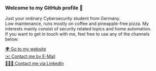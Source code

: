 ### Welcome to my GitHub profile 👋

Just your ordinary Cybersecurity student from Germany.  
Low maintenance, runs mostly on coffee and pineapple-free pizza.
My interests mainly consist of security related topics and home automation.  
If you want to get in touch with me, feel free to use any of the channels below:

[🌍 Go to my website](https://jost.sh)  
[✉️ Contact me by E-Mail](mailto:jostpit.lu@gmail.com)  
[👨🏻‍💼 Contact me via LinkedIn](https://www.linkedin.com/in/pit-jost)  

<!--
**pseudorandomuser/pseudorandomuser** is a ✨ _special_ ✨ repository because its `README.md` (this file) appears on your GitHub profile.

Here are some ideas to get you started:

- 🔭 I’m currently working on ...
- 🌱 I’m currently learning ...
- 👯 I’m looking to collaborate on ...
- 🤔 I’m looking for help with ...
- 💬 Ask me about ...
- 📫 How to reach me: ...
- 😄 Pronouns: ...
- ⚡ Fun fact: ...
-->
